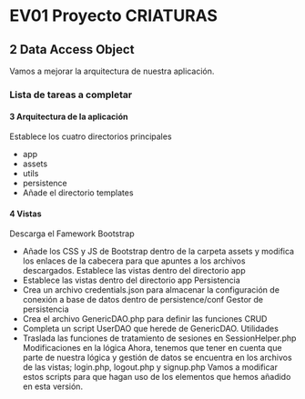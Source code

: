 # EV01 Proyecto CRIATURAS
## 2 Data Access Object
Vamos a mejorar la arquitectura de nuestra aplicación.

### Lista de tareas a completar

#### 3 Arquitectura de la aplicación
Establece los cuatro directorios principales
* app
* assets
* utils
* persistence
* Añade el directorio templates

#### 4 Vistas
Descarga el Famework Bootstrap
* Añade los CSS y JS de Bootstrap dentro de la carpeta assets y modifica los enlaces de la cabecera para que apuntes a los archivos descargados.
Establece las vistas dentro del directorio app
* Establece las vistas dentro del directorio app
Persistencia
* Crea un archivo credentials.json para almacenar la configuración de conexión a base de datos dentro de persistence/conf
Gestor de persistencia
* Crea el archivo GenericDAO.php para definir las funciones CRUD
* Completa un script UserDAO que herede de GenericDAO.
Utilidades
* Traslada las funciones de tratamiento de sesiones en SessionHelper.php
Modificaciones en la lógica
Ahora, tenemos que tener en cuenta que parte de nuestra lógica y gestión de datos se encuentra en los archivos de las vistas; login.php, logout.php y signup.php
Vamos a modificar estos scripts para que hagan uso de los elementos que hemos añadido en esta versión.
